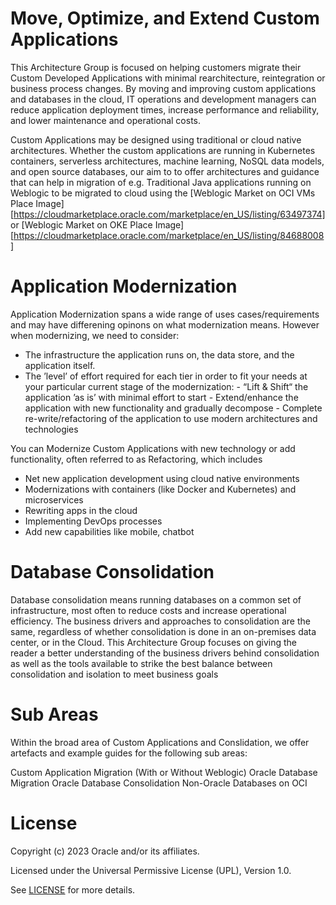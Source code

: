 # Move, Optimize, and Extend Custom Applications

This Architecture Group is focused on helping customers migrate their Custom Developed Applications with minimal rearchitecture, reintegration or business process changes. By moving and improving custom applications and databases in the cloud, IT operations and development managers can reduce application deployment times, increase performance and reliability, and lower maintenance and operational costs.

Custom Applications may be designed using traditional or cloud native architectures. Whether the custom applications are running in Kubernetes containers, serverless architectures, machine learning, NoSQL data models, and open source databases, our aim to to offer architectures and guidance that can help in migration of e.g. Traditional Java applications running on Weblogic to be migrated to cloud using the [Weblogic Market on OCI VMs Place Image] [https://cloudmarketplace.oracle.com/marketplace/en_US/listing/63497374] or [Weblogic Market on OKE Place Image] [https://cloudmarketplace.oracle.com/marketplace/en_US/listing/84688008]


# Application Modernization 

Application Modernization spans a wide range of uses cases/requirements and may have differening opinons on what modernization means. However when modernizing, we need to consider:

- The infrastructure the application runs on, the data store, and the application itself. 
- The ’level’ of effort required for each tier in order to fit your needs at your particular current stage of the modernization:
          - “Lift & Shift“ the application ’as is’ with minimal effort to start
          - Extend/enhance the application with new functionality and gradually decompose
          - Complete re-write/refactoring of the application to use modern architectures and technologies

You can Modernize Custom Applications with new technology or add functionality, often referred to as Refactoring, which includes
- Net new application development using cloud native environments
- Modernizations with containers (like Docker and Kubernetes) and microservices
- Rewriting apps in the cloud
- Implementing DevOps processes
- Add new capabilities like mobile, chatbot
  
# Database Consolidation 

Database consolidation means running databases on a common set of infrastructure, most often to reduce costs and increase operational efficiency. The business drivers and approaches to consolidation are the same, regardless of whether consolidation is done in an on-premises data center, or in the Cloud. This Architecture Group focuses on giving the reader a better understanding of the business drivers behind consolidation as well as the tools available to strike the best balance between consolidation and isolation to meet business goals

# Sub Areas 

Within the broad area of Custom Applications and Conslidation, we offer artefacts and example guides for the following sub areas:

Custom Application Migration (With or Without Weblogic) 
Oracle Database Migration 
Oracle Database Consolidation 
Non-Oracle Databases on OCI 

# License

Copyright (c) 2023 Oracle and/or its affiliates.

Licensed under the Universal Permissive License (UPL), Version 1.0.

See [LICENSE]([https://github.com/oracle-devrel/technology-engineering/blob/folder-structure/LICENSE](https://github.com/oracle-devrel/technology-engineering/blob/main/LICENSE)https://github.com/oracle-devrel/technology-engineering/blob/main/LICENSE) for more details.
